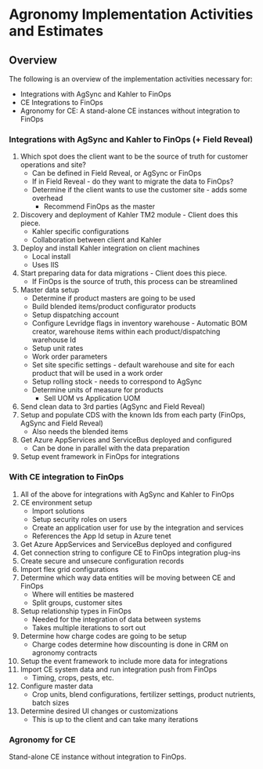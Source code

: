 ﻿# Agronomy Implementation Activities and Estimates

## Overview
The following is an overview of the implementation activities necessary for: 
- Integrations with AgSync and Kahler to FinOps
- CE Integrations to FinOps
- Agronomy for CE: A stand-alone CE instances without integration to FinOps

### Integrations with AgSync and Kahler to FinOps (+ Field Reveal)
1.	Which spot does the client want to be the source of truth for customer operations and site? 
    - Can be defined in Field Reveal, or AgSync or FinOps
    - If in Field Reveal - do they want to migrate the data to FinOps?
    - Determine if the client wants to use the customer site - adds some overhead
      - Recommend FinOps as the master
2.	Discovery and deployment of Kahler TM2 module - Client does this piece.
    - Kahler specific configurations
    - Collaboration between client and Kahler
3.	Deploy and install Kahler integration on client machines
    - Local install
    - Uses IIS
4.	Start preparing data for data migrations - Client does this piece.
    - If FinOps is the source of truth, this process can be streamlined
5.	Master data setup
    - Determine if product masters are going to be used
    - Build blended items/product configurator products
    - Setup dispatching account
    - Configure Levridge flags in inventory warehouse - Automatic BOM creator, warehouse items within each product/dispatching warehouse Id
    - Setup unit rates
    - Work order parameters
    - Set site specific settings - default warehouse and site for each product that will be used in a work order
    - Setup rolling stock - needs to correspond to AgSync
    - Determine units of measure for products
      - Sell UOM vs Application UOM
6.	Send clean data to 3rd parties (AgSync and Field Reveal)
7.	Setup and populate CDS with the known Ids from each party (FinOps, AgSync and Field Reveal) 
    - Also needs the blended items
8.	Get Azure AppServices and ServiceBus deployed and configured
    - Can be done in parallel with the data preparation
9.	Setup event framework in FinOps for integrations

### With CE integration to FinOps
1.	All of the above for integrations with AgSync and Kahler to FinOps
2.	CE environment setup
    - Import solutions
    - Setup security roles on users
    - Create an application user for use by the integration and services 
    - References the App Id setup in Azure tenet
3.	Get Azure AppServices and ServiceBus deployed and configured
4.	Get connection string to configure CE to FinOps integration plug-ins
5.	Create secure and unsecure configuration records
6.	Import flex grid configurations
7.	Determine which way data entities will be moving between CE and FinOps
    - Where will entities be mastered
    - Split groups, customer sites
8.	Setup relationship types in FinOps
    - Needed for the integration of data between systems
    - Takes multiple iterations to sort out
9.	Determine how charge codes are going to be setup
    - Charge codes determine how discounting is done in CRM on agronomy contracts
10.	Setup the event framework to include more data for integrations
11.	Import CE system data and run integration push from FinOps
    - Timing, crops, pests, etc.
12.	Configure master data
    - Crop units, blend configurations, fertilizer settings, product nutrients, batch sizes 
13.	Determine desired UI changes or customizations
    - This is up to the client and can take many iterations

### Agronomy for CE
Stand-alone CE instance without integration to FinOps.

